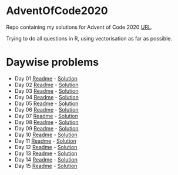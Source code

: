 # AdventOfCode2020

Repo containing my solutions for Advent of Code 2020 [URL](adventofcode.com/2020). 

Trying to do all questions in R, using vectorisation as far as possible. 

# Daywise problems
- Day 01 [Readme](./Day%2001/day%201%20readme.md) - [Solution](./Day%2001/solution.R)
- Day 02 [Readme](./Day%2002/day%202%20readme.md) - [Solution](./Day%2002/day2%20Solutions.R)
- Day 03 [Readme](./Day%2003/day%203%20readme.md) - [Solution](./Day%2003/solution.R)
- Day 04 [Readme](./Day%2004/day%204%20readme.md) - [Solution](./Day%2004/solution.R)
- Day 05 [Readme](./Day%2005/day%205%20readme.md) - [Solution](./Day%2005/solution.R)
- Day 06 [Readme](./Day%2006/day%206%20readme.md) - [Solution](./Day%2006/solution.R)
- Day 07 [Readme](./Day%2007/day%207%20readme.md) - [Solution](./Day%2007/solution.R)
- Day 08 [Readme](./Day%2008/day%208%20readme.md) - [Solution](./Day%2008/solution.R)
- Day 09 [Readme](./Day%2009/day%209%20readme.md) - [Solution](./Day%2009/solution.R)
- Day 10 [Readme](./Day10/day_10_readme.md) - [Solution](./Day10/solution.R)
- Day 11 [Readme](./Day11/day_11_readme.md) - [Solution](./Day11/solution.R)
- Day 12 [Readme](./Day12/day_12_readme.md) - [Solution](./Day12/solution.R)
- Day 13 [Readme](./Day13/day_13_readme.md) - [Solution](./Day13/solution.R)
- Day 14 [Readme](./Day14/day_14_readme.md) - [Solution](./Day14/solution.R)
- Day 15 [Readme](./Day15/day_15_readme.md) - [Solution](./Day15/solution.R)

